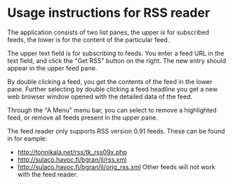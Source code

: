 Usage instructions for RSS reader
=================================

The application consists of two list panes, the upper is for subscribed feeds, the lower is for the content of the particular feed.

The upper text field is for subscribing to feeds. You enter a feed URL in the text field, and click the "Get RSS" button on the right. The new entry should appear in the upper feed pane.

By double clicking a feed, you get the contents of the feed in the lower pane. Further selecting by double clicking a feed headline you get a new web browser window opened with the detailed data of the feed.

Through the "A Menu" menu bar, you can select to remove a highlighted feed, or remove all feeds present in the upper pane.

The feed reader only supports RSS version 0.91 feeds. These can be found in for eample:
- http://tonnikala.net/rss/tk_rss09x.php
- http://sulaco.havoc.fi/bgran/jl/rss.xml
- http://sulaco.havoc.fi/bgran/jl/orig_rss.xml
Other feeds will not work with the feed reader.
